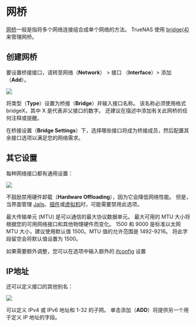 # 网桥

[网桥](https://tools.ietf.org/html/rfc6325)一般是指将多个网络连接组合成单个网络的方法。 TrueNAS 使用 [bridge(4)](https://www.freebsd.org/cgi/man.cgi?bridge%284%29) 来管理网桥。

## 创建网桥

要设置桥接接口，请转至网络（**Network**） > 接口 （**Interface**）> 添加（**Add**）。

![](https://www.truenas.com/docs/images/CORE/12.0/NetworkInterfacesAddBridge.png)

将类型（**Type**）设置为桥接（**Bridge**）并输入接口名称。 该名称必须使用格式 bridgeX，其中 X 是代表非父接口的数字。 还建议在描述中添加有关此网桥的任何注释或提醒。

在桥接设置（**Bridge Settings**）下，选择哪些接口将成为桥接成员，然后配置其余接口选项以满足您的网络需求。

## 其它设置

每种网络接口都有通用设置：

![](https://www.truenas.com/docs/images/CORE/12.0/NetworkInterfacesAddOtherSettings.jpg)

不鼓励禁用硬件卸载（**Hardware Offloading**），因为它会降低网络性能。 但是，当界面管理 [Jails](https://www.truenas.com/docs/core/applications/jails/create/)、[插件](https://www.truenas.com/docs/core/applications/plugins/manageplugins/)或[虚拟机](https://www.truenas.com/docs/core/applications/virtualmachines/basic/)时，可能需要禁用此选项。

最大传输单元 (MTU) 是可以通信的最大协议数据单元。 最大可用的 MTU 大小将根据您的可用网络接口和其他物理硬件而变化。 1500 和 9000 是标准以太网 MTU 大小，建议使用默认值 1500。MTU 值的允许范围是 1492-9216。 将此字段留空会将默认值设置为 1500。

如果需要额外调整，您可以在选项中输入额外的 [ifconfig](https://www.freebsd.org/cgi/man.cgi?query=ifconfig) 设置

## IP地址

还可以定义接口的其他别名：

![](https://www.truenas.com/docs/images/CORE/12.0/NetworkInterfacesAddIpAddresses.jpg)

可以定义 IPv4 或 IPv6 地址和 1-32 的子网。 单击添加（**ADD**）将提供另一个用于定义 IP 地址的字段。